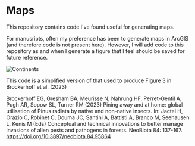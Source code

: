 # Maps

This repository contains code I've found useful for generating maps.

For manusripts, often my preference has been to generate maps in ArcGIS (and therefore code is not present here). However, I will add code to this repository as and when I generate a figure that I feel should be saved for future reference.

![Continents](https://user-images.githubusercontent.com/90012658/165668720-67addf31-9d5a-4cba-b127-976d0ad45d38.png)

This code is a simplified version of that used to produce Figure 3 in Brockerhoff et al. (2023)

Brockerhoff EG, Gresham BA, Meurisse N, Nahrung HF, Perret-Gentil A, Pugh AR, Sopow SL, Turner RM (2023) ﻿Pining away and at home: global utilisation of Pinus radiata by native and non-native insects. In: Jactel H, Orazio C, Robinet C, Douma JC, Santini A, Battisti A, Branco M, Seehausen L, Kenis M (Eds) Conceptual and technical innovations to better manage invasions of alien pests and pathogens in forests. NeoBiota 84: 137-167. https://doi.org/10.3897/neobiota.84.95864
